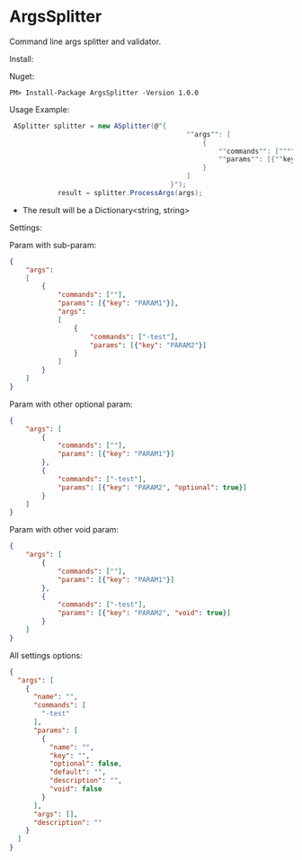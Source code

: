 # ArgsSplitter
Command line args splitter and validator.

Install:

Nuget:
```
PM> Install-Package ArgsSplitter -Version 1.0.0
```


Usage Example:

```C#
 ASplitter splitter = new ASplitter(@"{
                                            ""args"": [
                                                {
                                                    ""commands"": [""""],
                                                    ""params"": [{""key"": ""PARAM1"", ""optional"": false}]
                                                }
                                            ]
                                        }");
            result = splitter.ProcessArgs(args);
```

* The result will be a Dictionary<string, string>


Settings:

Param with sub-param:
```Json
{
    "args": 
    [
        {
            "commands": [""],
            "params": [{"key": "PARAM1"}],
            "args": 
            [ 
                {
                    "commands": ["-test"],
                    "params": [{"key": "PARAM2"}]
                }
            ]
        }                                                        
    ]
}
```

Param with other optional param:
```Json
{
    "args": [
        {
            "commands": [""],
            "params": [{"key": "PARAM1"}]
        },
        {
            "commands": ["-test"],
            "params": [{"key": "PARAM2", "optional": true}]
        }
    ]
}
```

Param with other void param:
```Json
{
    "args": [
        {
            "commands": [""],
            "params": [{"key": "PARAM1"}]
        },
        {
            "commands": ["-test"],
            "params": [{"key": "PARAM2", "void": true}]
        }
    ]
}
```

All settings options:
```Json
{
  "args": [
    {
      "name": "",
      "commands": [
        "-test"
      ],
      "params": [
        {
          "name": "",
          "key": "",
          "optional": false,
          "default": "",
          "description": "",
          "void": false
        }
      ],
      "args": [],
      "description": ""
    }
  ]
}
```
